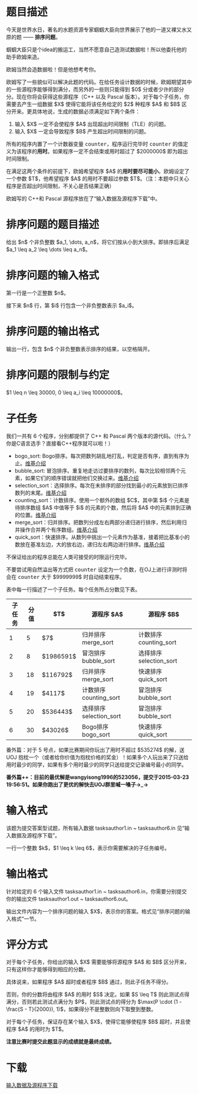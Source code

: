 # 题目描述

<p>今天是世界水日，著名的水题资源专家蝈蝈大臣向世界展示了他的一道又裸又水又原的题 —— <strong>排序问题</strong>。</p>
<p>蝈蝈大臣只是个idea的搬运工，当然不愿意自己造测试数据啦！所以他委托他的助手欧姆来造。</p>
<p>欧姆当然会造数据啦！但是他想考考你。</p>
<p>欧姆写了一些貌似可以解决此题的代码。在给任务设计数据的时候，欧姆期望其中的一些源程序能够得到满分，而另外的一些则只能得到 $0$ 分或者少许的部分分。现在你将会获得这些源程序（C++ 以及 Pascal 版本）。对于每个子任务，你需要去产生一组数据 $X$ 使得它能将该任务给定的 $2$ 种程序 $A$ 和 $B$ 区分开来。更具体地说，生成的数据必须满足如下两个条件： </p>
<ol><li>输入 $X$ 一定不会使程序 $A$ 出现超出时间限制（TLE）的问题。</li>
<li>输入 $X$ 一定会导致程序 $B$ 产生超出时间限制的问题。 </li>
</ol><p>所有的程序内置了一个计数器变量 <samp>counter</samp>，程序运行完毕时 <samp>counter</samp> 的值定义为该程序的<strong>用时</strong>。如果程序一定不会结束或用时超过了 $2000000$ 即为超出时间限制。</p>
<p>在满足这两个条件的前提下，欧姆希望程序 $A$ 的<strong>用时要尽可能小</strong>。欧姆设定了一个参数 $T$，他希望程序 $A$ 的用时不要超过参数 $T$。（注：本题中只关心程序是否超出时间限制，不关心是否结果正确） </p>
<p>欧姆写的 C++和 Pascal 源程序放在了“输入数据及源程序下载”中。</p>

# 排序问题的题目描述


<p>给出 $n$ 个非负整数 $a_1, \dots, a_n$，将它们按从小到大排序。即排序后满足 $a_1 \leq a_2 \leq \dots \leq a_n$。</p>

# 排序问题的输入格式


<p>第一行是一个正整数 $n$。</p>
<p>接下来 $n$ 行，第 $i$ 行包含一个非负整数表示 $a_i$。</p>

# 排序问题的输出格式


<p>输出一行，包含 $n$ 个非负整数表示排序的结果，以空格隔开。</p>

# 排序问题的限制与约定


<p>$1 \leq n \leq 30000, 0 \leq a_i \leq 10000000$。</p>

# 子任务


<p>我们一共有 6 个程序，分别都提供了 C++ 和 Pascal 两个版本的源代码。（什么？你是C语言选手？直接看C++程序就可以啦！）</p>
<ul><li>bogo_sort: Bogo排序。每次把数列胡乱地打乱，判定是否有序，直到有序为止。<a href="https://zh.wikipedia.org/wiki/Bogo%E6%8E%92%E5%BA%8F">维基介绍</a></li>
<li>bubble_sort: 冒泡排序。重复地走访过要排序的数列，每次比较相邻两个元素，如果它们的顺序错误就把他们交换过来。<a href="https://zh.wikipedia.org/wiki/%E5%86%92%E6%B3%A1%E6%8E%92%E5%BA%8F">维基介绍</a></li>
<li>selection_sort：选择排序。每次在未排序的部分找到最小的元素放到已排序数列的末尾。<a href="https://zh.wikipedia.org/wiki/%E9%80%89%E6%8B%A9%E6%8E%92%E5%BA%8F">维基介绍</a></li>
<li>counting_sort：计数排序。使用一个额外的数组 $C$，其中第 $i$ 个元素是待排序数组 $A$ 中值等于 $i$ 的元素的个数，然后将 $A$ 中的元素排到正确的位置。<a href="https://zh.wikipedia.org/wiki/%E8%AE%A1%E6%95%B0%E6%8E%92%E5%BA%8F">维基介绍</a></li>
<li>merge_sort：归并排序。把数列分成左右两部分递归进行排序，然后利用归并操作合并两个有序数组。<a href="https://zh.wikipedia.org/wiki/%E5%BD%92%E5%B9%B6%E6%8E%92%E5%BA%8F">维基介绍</a></li>
<li>quick_sort：快速排序。从数列中挑出一个元素作为基准，接着把比基准小的数放在基准左边，大的放右边，递归左右两边进行排序。<a href="https://zh.wikipedia.org/wiki/%E5%BF%AB%E9%80%9F%E6%8E%92%E5%BA%8F">维基介绍</a></li>
</ul><p>不保证给出的程序总能在人类可接受的时限运行完毕。</p>
<p>不要尝试用自然溢出等方式把 <samp>counter</samp> 设定为一个负数，在OJ上进行评测时将会在 <samp>counter</samp> 大于 $9999999$ 时自动结束程序。</p>
<p>表中每一行描述了一个子任务。每个任务所占分数见下表。</p>
<div class="table-responsive">
<table class="table table-bordered table-text-center table-vertical-middle"><thead><tr><th>子任务</th>
<th>分值</th>
<th>$T$</th>
<th>源程序 $A$</th>
<th>源程序 $B$</th>
</tr></thead><tbody><tr><td>1</td><td>5</td><td>$7$</td><td>归并排序 merge_sort</td><td>计数排序 counting_sort</td></tr><tr><td>2</td><td>8</td><td>$1986591$</td><td>冒泡排序 bubble_sort</td><td>选择排序 selection_sort</td></tr><tr><td>3</td><td>18</td><td>$116792$</td><td>归并排序 merge_sort</td><td>快速排序 quick_sort</td></tr><tr><td>4</td><td>19</td><td>$4117$</td><td>计数排序 counting_sort</td><td>冒泡排序 bubble_sort</td></tr><tr><td>5</td><td>20</td><td>$536443$</td><td>选择排序 selection_sort</td><td>冒泡排序 bubble_sort</td></tr><tr><td>6</td><td>30</td><td>$43026$</td><td>Bogo排序 bogo_sort</td><td>快速排序 quick_sort</td></tr></tbody></table></div>

<p>番外篇：对于 5 号点，如果比赛期间你玩出了用时不超过 $535274$ 的解，送 UOJ 抱枕一个（或者给你价值为抱枕价格的奖金）！如果多个人玩出来了只送给用时最少的同学，如果有多个用时最少的同学只送给提交记录编号最小的同学。</p>
<p><strong>番外篇++：目前的最优解是wangyisong1996的523056，提交于2015-03-23 19:56:51。如果你跑出了更优的解快去UOJ群里喊一嗓子→_→</strong></p>

# 输入格式


<p>该题为提交答案型试题，所有输入数据 tasksauthor1.in ~ tasksauthor6.in 见“输入数据及源程序下载”。</p>
<p>一行一个整数 $k$，$1 \leq k \leq 6$，表示你需要解决的子任务编号。</p>

# 输出格式


<p>针对给定的 6 个输入文件 tasksauthor1.in ~ tasksauthor6.in，你需要分别提交你的输出文件 tasksauthor1.out ~ tasksauthor6.out。</p>
<p>输出文件内容为一个排序问题的输入 $X$，表示你的答案。格式见“排序问题的输入格式”一节。</p>

# 评分方式


<p>对于每个子任务，你给出的输入 $X$ 需要能够将源程序 $A$ 和 $B$ 区分开来，只有这样你才能够得到相应的分数。</p>
<p>具体说来，如果程序 $A$ 超时或者程序 $B$ 通过，则此子任务不得分。</p>
<p>否则，你的分数将由程序 $A$ 的用时 $S$ 决定。如果 $S \leq T$ 则此测试点得满分，否则若此测试点满分为 $P$，则此测试点的得分为 $\max(P \cdot (1 - \frac{S - T}{2000}), 1)$，如果得分不是整数则向下取整到整数。</p>
<p>对于每个子任务，保证存在某个输入 $X$，使得它能够使程序 $B$ 超时，并且使程序 $A$ 的用时为 $T$。</p>
<p><strong>注意比赛时提交此题显示的成绩就是最终成绩。</strong></p>

# 下载


<p><a href="/download.php?type=problem&amp;id=83">输入数据及源程序下载</a></p>
